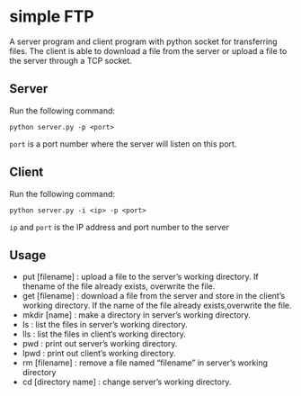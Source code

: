 # simple FTP
A server program and client program with python socket for transferring files.
The client is able to download a file from the server or upload a file to the server through a TCP socket.

## Server
Run the following command:
```
python server.py -p <port>
```
`port` is a port number where the server will listen on this port. 

## Client
Run the following command:
```
python server.py -i <ip> -p <port>
```
`ip` and `port` is the IP address and port number to the server

## Usage
- put [filename] : upload a file to the server’s working directory. If thename of the file already exists, overwrite the file.
- get [filename] : download a file from the server and store in the client’s working directory. If the name of the file already exists,overwrite the file.
- mkdir [name] : make a directory in server’s working directory.
- ls : list the files in server’s working directory.
- lls : list the files in client’s working directory.
- pwd : print out server’s working directory.
- lpwd : print out client’s working directory.
- rm [filename] : remove a file named “filename” in server’s working directory
- cd [directory name] : change server’s working directory. 